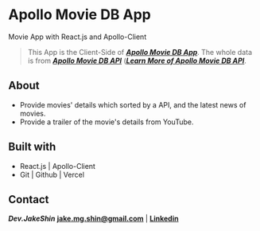# Apollo Movie DB App
Movie App with React.js and Apollo-Client

>This App is the Client-Side of ***[Apollo Movie DB App](https://github.com/jake-mg-shin/apollo-movie-db-app-react)***. The whole data is from ***[Apollo Movie DB API](https://movie-api-graphql.now.sh/)*** (***[Learn More of Apollo Movie DB API](https://github.com/jake-mg-shin/apollo-movie-db-api-graphql)***.

## About

- Provide movies' details which sorted by a API, and the latest news of movies.
- Provide a trailer of the movie's details from YouTube.

## Built with

- React.js | Apollo-Client
- Git | Github | Vercel

## Contact

***Dev.JakeShin***  **jake.mg.shin@gmail.com** | **[Linkedin](https://www.linkedin.com/in/developer-js/)**
